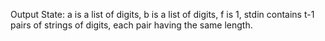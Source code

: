 Output State: a is a list of digits, b is a list of digits, f is 1, stdin contains t-1 pairs of strings of digits, each pair having the same length.